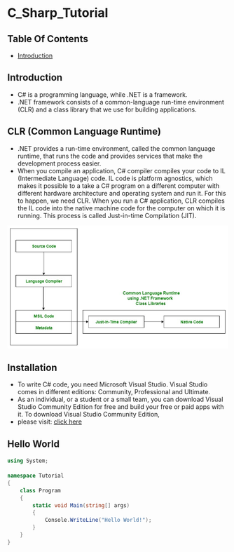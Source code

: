 # C_Sharp_Tutorial

## Table Of Contents

* [Introduction](#Introduction)


## Introduction

- C# is a programming language, while .NET is a framework. 
- .NET framework consists of a common-language run-time environment (CLR) and a class library that we use for building applications.

## CLR (Common Language Runtime)
- .NET provides a run-time environment, called the common language runtime, that runs the code and provides services that make the development process easier.
- When you compile an application, C# compiler compiles your code to IL (Intermediate Language) code. IL code is platform agnostics, which makes it possible to a take a C# program on a different computer with different hardware architecture and operating system and run it. For this to happen, we need CLR. When you run a C# application, CLR compiles the IL code into the native machine code for the computer on which it is running. This process is called Just-in-time Compilation (JIT).

<img src="https://github.com/Yash-1511/C_Sharp_Tutorial/blob/master/images/Working_CLR.jpg" height="280px">

## Installation

- To write C# code, you need Microsoft Visual Studio. Visual Studio comes in different editions: 
Community, Professional and Ultimate. 
- As an individual, or a student or a small team, you can download Visual Studio Community Edition 
for free and build your free or paid apps with it. To download Visual Studio Community Edition, 
- please visit: [click here](https://www.visualstudio.com/en-us/products/visual-studio-community-vs.aspx)

## Hello World
```cs
using System;

namespace Tutorial
{   
    class Program
    {
        static void Main(string[] args)
        { 
            Console.WriteLine("Hello World!");
        }
    }
}
```
